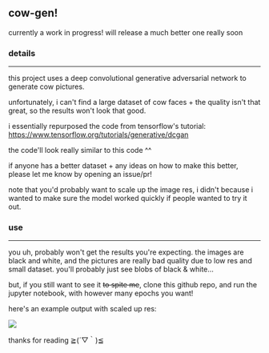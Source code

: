 ## cow-gen!

currently a work in progress! will release a much better one really soon

### details
---
this project uses a deep convolutional generative adversarial network to generate cow pictures.

unfortunately, i can't find a large dataset of cow faces + the quality isn't that great, so the results won't look that good.

i essentially repurposed the code from tensorflow's tutorial: https://www.tensorflow.org/tutorials/generative/dcgan

the code'll look really similar to this code ^^

if anyone has a better dataset + any ideas on how to make this better, please let me know by opening an issue/pr!

note that you'd probably want to scale up the image res, i didn't because i wanted to make sure the model worked quickly if people wanted to try it out.


### use
---
you uh, probably won't get the results you're expecting. the images are black and white, and the pictures are really bad quality due to low res and small dataset. you'll probably just see blobs of black & white...

but, if you still want to see it ~~to spite me~~, clone this github repo, and run the jupyter notebook, with however many epochs you want!

here's an example output with scaled up res:

![](demo.gif)

thanks for reading ≧(´▽｀)≦
